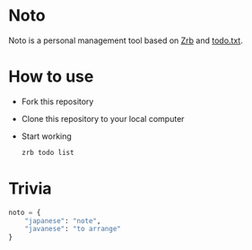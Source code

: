 # Noto

Noto is a personal management tool based on [Zrb](https://pypi.org/project/zrb) and [todo.txt](https://github.com/todotxt/todo.txt).

# How to use

- Fork this repository
- Clone this repository to your local computer
- Start working

    ```bash
    zrb todo list
    ```

# Trivia

```python
noto = {
    "japanese": "note",
    "javanese": "to arrange"
}
```